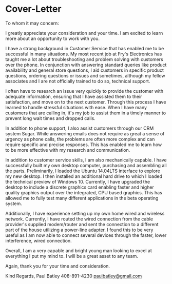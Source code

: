 # Cover-Letter
To whom it may concern:

I greatly appreciate your consideration and your time. I am excited to learn more about an opportunity to work with you.

I have a strong background in Customer Service that has enabled me to be successful in many situations. My most recent job at Fry's Electronics has taught me a lot about troubleshooting and problem solving with customers over the phone. In conjunction with answering standard queries like product availability and general store questions, I aid customers in specific product questions, ordering questions or issues and sometimes, although my fellow associates and I are not officially trained to do so, technical support. 

I often have to research an issue very quickly to provide the customer with adequate information, ensuring that I have assisted them to their satisfaction, and move on to the next customer. Through this process I have learned to handle stressful situations with ease. When I have many customers that are calling in, it's my job to assist them in a timely manner to prevent long wait times and dropped calls. 

In addition to phone support, I also assist customers through our CRM system Sugar. While answering emails does not require as great a sense of urgency as phone calls, the problems are often more complex and can require specific and precise responses. This has enabled me to learn how to be more effective with my research and communication.

In addition to customer service skills, I am also mechanically capable. I have successfully built my own desktop computer, purchasing and assembling all the parts. Preliminarily, I loaded the Ubuntu 14.04LTS interface to explore my new desktop. I then installed an additional hard drive to which I loaded the technical preview of Windows 10. Currently, I have upgraded the desktop to include a discrete graphics card enabling faster and higher quality graphics output over the integrated, CPU based graphics. This has allowed me to fully test many different applications in the beta operating system. 

Additionally, I have experience setting up my own home wired and wireless network. Currently, I have routed the wired connection from the cable provider's supplied modem/router and sent the connection to a different part of the house utilizing a power-line adapter. I found this to be very useful as I am now able to connect several devices through the faster, lower interference, wired connection. 

Overall, I am a very capable and bright young man looking to excel at everything I put my mind to. I will be a great asset to any team. 

Again, thank you for your time and consideration. 

Kind Regards,
Paul Batley
408-891-4230
paulbatley@gmail.com
